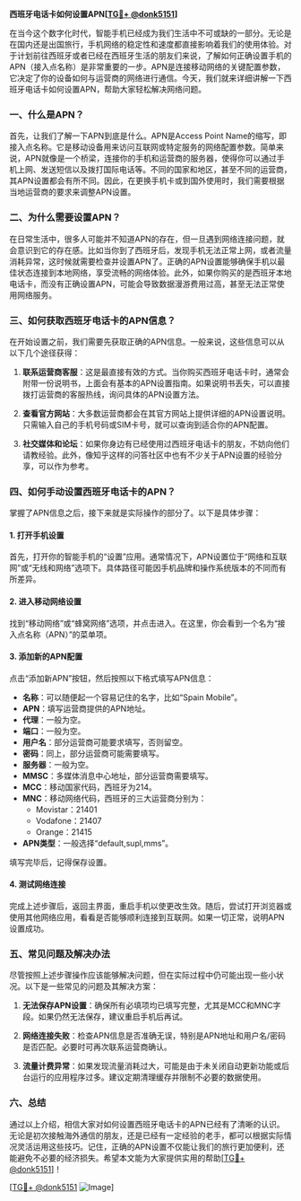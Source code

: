 **西班牙电话卡如何设置APN[[TG💪+ @donk5151](https://t.me/s/donk5151)]**

在当今这个数字化时代，智能手机已经成为我们生活中不可或缺的一部分。无论是在国内还是出国旅行，手机网络的稳定性和速度都直接影响着我们的使用体验。对于计划前往西班牙或者已经在西班牙生活的朋友们来说，了解如何正确设置手机的APN（接入点名称）是非常重要的一步。APN是连接移动网络的关键配置参数，它决定了你的设备如何与运营商的网络进行通信。今天，我们就来详细讲解一下西班牙电话卡如何设置APN，帮助大家轻松解决网络问题。

### 一、什么是APN？

首先，让我们了解一下APN到底是什么。APN是Access Point Name的缩写，即接入点名称。它是移动设备用来访问互联网或特定服务的网络配置参数。简单来说，APN就像是一个桥梁，连接你的手机和运营商的服务器，使得你可以通过手机上网、发送短信以及拨打国际电话等。不同的国家和地区，甚至不同的运营商，其APN设置都会有所不同。因此，在更换手机卡或到国外使用时，我们需要根据当地运营商的要求来调整APN设置。

### 二、为什么需要设置APN？

在日常生活中，很多人可能并不知道APN的存在，但一旦遇到网络连接问题，就会意识到它的存在感。比如当你到了西班牙后，发现手机无法正常上网，或者流量消耗异常，这时候就需要检查并设置APN了。正确的APN设置能够确保手机以最佳状态连接到本地网络，享受流畅的网络体验。此外，如果你购买的是西班牙本地电话卡，而没有正确设置APN，可能会导致数据漫游费用过高，甚至无法正常使用网络服务。

### 三、如何获取西班牙电话卡的APN信息？

在开始设置之前，我们需要先获取正确的APN信息。一般来说，这些信息可以从以下几个途径获得：

1. **联系运营商客服**：这是最直接有效的方式。当你购买西班牙电话卡时，通常会附带一份说明书，上面会有基本的APN设置指南。如果说明书丢失，可以直接拨打运营商的客服热线，询问具体的APN设置方法。

2. **查看官方网站**：大多数运营商都会在其官方网站上提供详细的APN设置说明。只需输入自己的手机号码或SIM卡号，就可以查询到适合你的APN配置。

3. **社交媒体和论坛**：如果你身边有已经使用过西班牙电话卡的朋友，不妨向他们请教经验。此外，像知乎这样的问答社区中也有不少关于APN设置的经验分享，可以作为参考。

### 四、如何手动设置西班牙电话卡的APN？

掌握了APN信息之后，接下来就是实际操作的部分了。以下是具体步骤：

#### 1. 打开手机设置

首先，打开你的智能手机的“设置”应用。通常情况下，APN设置位于“网络和互联网”或“无线和网络”选项下。具体路径可能因手机品牌和操作系统版本的不同而有所差异。

#### 2. 进入移动网络设置

找到“移动网络”或“蜂窝网络”选项，并点击进入。在这里，你会看到一个名为“接入点名称（APN）”的菜单项。

#### 3. 添加新的APN配置

点击“添加新APN”按钮，然后按照以下格式填写APN信息：

- **名称**：可以随便起一个容易记住的名字，比如“Spain Mobile”。
- **APN**：填写运营商提供的APN地址。
- **代理**：一般为空。
- **端口**：一般为空。
- **用户名**：部分运营商可能要求填写，否则留空。
- **密码**：同上，部分运营商可能需要填写。
- **服务器**：一般为空。
- **MMSC**：多媒体消息中心地址，部分运营商需要填写。
- **MCC**：移动国家代码，西班牙为214。
- **MNC**：移动网络代码，西班牙的三大运营商分别为：
  - Movistar：21401
  - Vodafone：21407
  - Orange：21415
- **APN类型**：一般选择“default,supl,mms”。

填写完毕后，记得保存设置。

#### 4. 测试网络连接

完成上述步骤后，返回主界面，重启手机以使更改生效。随后，尝试打开浏览器或使用其他网络应用，看看是否能够顺利连接到互联网。如果一切正常，说明APN设置成功。

### 五、常见问题及解决办法

尽管按照上述步骤操作应该能够解决问题，但在实际过程中仍可能出现一些小状况。以下是一些常见的问题及其解决方案：

1. **无法保存APN设置**：确保所有必填项均已填写完整，尤其是MCC和MNC字段。如果仍然无法保存，建议重启手机后再试。

2. **网络连接失败**：检查APN信息是否准确无误，特别是APN地址和用户名/密码是否匹配。必要时可再次联系运营商确认。

3. **流量计费异常**：如果发现流量消耗过大，可能是由于未关闭自动更新功能或后台运行的应用程序过多。建议定期清理缓存并限制不必要的数据使用。

### 六、总结

通过以上介绍，相信大家对如何设置西班牙电话卡的APN已经有了清晰的认识。无论是初次接触海外通信的朋友，还是已经有一定经验的老手，都可以根据实际情况灵活运用这些技巧。记住，正确的APN设置不仅能让我们的旅行更加便利，还能避免不必要的经济损失。希望本文能为大家提供实用的帮助[[TG💪+ @donk5151](https://t.me/s/donk5151)]！

[[TG💪+ @donk5151](https://t.me/s/donk5151) ![Image](https://i.postimg.cc/rwNCRYN7/Snipaste-2025-04-30-17-27-05.png)]